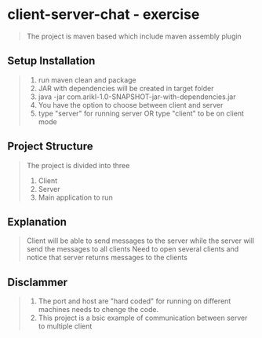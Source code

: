 # client-server-chat - exercise 
>The project is maven based which include maven assembly plugin

## Setup Installation 
>1. run maven clean and package
>2. JAR with dependencies will be created in target folder
>3. java -jar com.arikl-1.0-SNAPSHOT-jar-with-dependencies.jar
>4. You have the option to choose between client and server
>5. type "server" for running server OR type "client" to be on client mode

## Project Structure
>The project is divided into three
>1. Client
>2. Server
>3. Main application to run

## Explanation
> Client will be able to send messages to the server while the server will send the messages to all clients
> Need to open several clients and notice that server returns messages to the clients

## Disclammer
>1. The port and host are "hard coded" for running on different machines needs to chenge the code.
>2. This project is a bsic example of communication between server to multiple client

